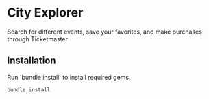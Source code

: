 # City Explorer

Search for different events, save your favorites, and make purchases through Ticketmaster

## Installation

Run 'bundle install' to install required gems.

```bundle install```




